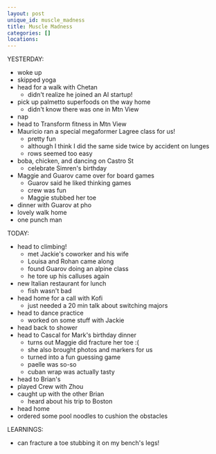 ```yaml
---
layout: post
unique_id: muscle_madness
title: Muscle Madness
categories: []
locations: 
---
```


YESTERDAY:
* woke up
* skipped yoga
* head for a walk with Chetan
  * didn't realize he joined an AI startup!
* pick up palmetto superfoods on the way home
  * didn't know there was one in Mtn View
* nap
* head to Transform fitness in Mtn View
* Mauricio ran a special megaformer Lagree class for us!
  * pretty fun
  * although I think I did the same side twice by accident on lunges
  * rows seemed too easy
* boba, chicken, and dancing on Castro St
  * celebrate Simren's birthday
* Maggie and Guarov came over for board games
  * Guarov said he liked thinking games
  * crew was fun
  * Maggie stubbed her toe
* dinner with Guarov at pho
* lovely walk home
* one punch man

TODAY:
* head to climbing!
  * met Jackie's coworker and his wife
  * Louisa and Rohan came along
  * found Guarov doing an alpine class
  * he tore up his calluses again
* new Italian restaurant for lunch
  * fish wasn't bad
* head home for a call with Kofi
  * just needed a 20 min talk about switching majors
* head to dance practice
  * worked on some stuff with Jackie
* head back to shower
* head to Cascal for Mark's birthday dinner
  * turns out Maggie did fracture her toe :(
  * she also brought photos and markers for us
  * turned into a fun guessing game
  * paelle was so-so
  * cuban wrap was actually tasty
* head to Brian's
* played Crew with Zhou
* caught up with the other Brian
  * heard about his trip to Boston
* head home
* ordered some pool noodles to cushion the obstacles

LEARNINGS:
* can fracture a toe stubbing it on my bench's legs!
